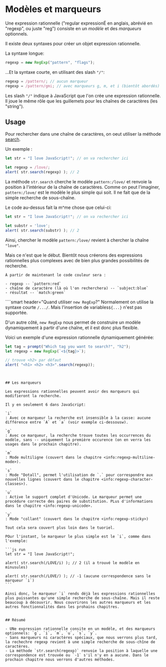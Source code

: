 # Modèles et marqueurs

Une expression rationnelle ("regular expressionÉ en anglais, abrévié en "regexp", ou juste "reg") consiste en un *modèle* et des *marqueurs* optionnels.

Il existe deux syntaxes pour créer un objet expression rationnelle.

La syntaxe longue:

```js
regexp = new RegExp("pattern", "flags");
```

...Et la syntaxe courte, en utilisant des slash `"/"`:

```js
regexp = /pattern/; // aucun marqueur
regexp = /pattern/gmi; // avec marqueurs g, m, et i (bientôt abordés)
```

Les slash `"/"` indique à JavaScript que l'on crée une expression rationnelle. Il joue le même rôle que les guillemets pour les chaînes de caractères (les "string").

## Usage

Pour rechercher dans une chaîne de caractères, on oeut utiliser la méthode [search](mdn:js/String/search).

Un exemple :

```js run
let str = "I love JavaScript!"; // on va rechercher ici

let regexp = /love/;
alert( str.search(regexp) ); // 2
```

La méthode `str.search` cherche le modèle `pattern:/love/` et renvoie la position à l'intérieur de la chaîne de caractères. Comme on peut l'imaginer, `pattern:/love/` est le modèle le plus simple qui soit. Il ne fait que de la simple recherche de sous-chaîne.

Le code au-dessus fait la m^me chose que celui-ci:

```js run
let str = "I love JavaScript!"; // on va rechercher ici

let substr = 'love';
alert( str.search(substr) ); // 2
```

Ainsi, chercher le modèle `pattern:/love/` revient à chercher la chaîne `"love"`.

Mais ce n'est que le début. Bientôt nous créerons des expressions rationnelles plus complexes avec de bien plus grandes possibilités de recherche.

```smart header="Couleurs"
À partir de maintenant le code couleur sera :

- regexp -- `pattern:red`
- chaîne de caractère (là où l'on recherchera) -- `subject:blue`
- résultat -- `match:green`
```


````smart header="Quand utiliser `new RegExp`?"
Normalement on utilise la syntaxe courte `/.../`. Mais l'insertion de variables`${...}` n'est pas supportée.

D'un autre côté, `new RegExp` nous permet de construire un modèle dynamiquement à partir d'une chaîne, et il est donc plus flexible.

Voici un exemple d'une expression rationnelle dynamiquement générée:

```js run
let tag = prompt("Which tag you want to search?", "h2");
let regexp = new RegExp(`<${tag}>`);

// trouve <h2> par défaut
alert( "<h1> <h2> <h3>".search(regexp));
```
````


## Les marqueurs

Les expressions rationnelles peuvent avoir des marqueurs qui modifieront la recherche.

Il y en seulement 6 dans JavaScript:

`i`
: Avec ce marqueur la recherche est insensible à la casse: aucune différence entre `A` et `a` (voir exemple ci-dessousw).

`g`
: Avec ce marqueur, la recherche trouve toutes les occurrences du modèle, sans -- uniquement la première occurence (on en verra les usages dans le prochain chapitre).

`m`
: Mode multiligne (couvert dans le chapitre <info:regexp-multiline-mode>).

`s`
: Mode "Dotall", permet l'utilisation de `.` pour correspondre aux nouvelles lignes (couvert dans le chapitre <info:regexp-character-classes>).

`u`
: Active le support complet d'Unicode. Le marqueur permet une procédure correcte des paires de substitution. PLus d'informations dans le chapitre <info:regexp-unicode>.

`y`
: Mode "collant" (couvert dans le chapitre <info:regexp-sticky>)

Tout cela sera couvert plus loin dans le tuoriel.

POur l'instant, le marqueur le plus simple est le `i`, comme dans l'exemple:

```js run
let str = "I love JavaScript!";

alert( str.search(/LOVE/i) ); // 2 (il a trouvé le modèle en minusules)

alert( str.search(/LOVE/) ); // -1 (aucune correspondence sans le marqueur `i`)
```

Ainsi donc, le marqueur `i` rends déjà les expressions rationnelles plus puissantes qu'une simple recherche de sous-chaîne. Mais il reste beaucoup à découvrir. Nous couvrirons les autres marqueurs et les autres fonctionnalités dans les prohains chapitres.


## Résumé

- UNe expression rationnelle consite en un modèle, et des marqueurs optionnels: `g`, `i`, `m`, `u`, `s`, `y`.
- Sans marqueurs ni caractères spéciaux, que nous verrons plus tard, la rechechre regexp revient à une simple recherche de sous-chîne de caractères.
- La méthode `str.search(regexp)` renvoie la position à laquelle une correspondence est trouvée ou `-1` s'il n'y en a aucune. Dans le prochain chapitre nous verrons d'autres méthodes.
